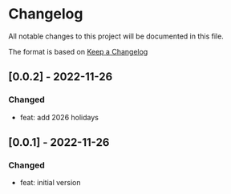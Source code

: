 # Changelog
All notable changes to this project will be documented in this file.

The format is based on [Keep a Changelog](https://keepachangelog.com/en/1.0.0/)


## [0.0.2] - 2022-11-26
### Changed
- feat: add 2026 holidays


## [0.0.1] - 2022-11-26
### Changed
- feat: initial version
